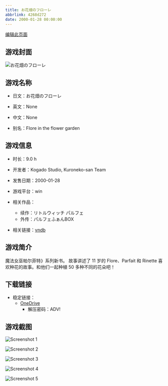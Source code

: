 ```yaml
---
title: お花畑のフローレ
abbrlink: 4268d272
date: 2000-01-28 00:00:00
---
```

[编辑此页面](https://github.com/ACG-3/ADV3-source/blob/main/source/_posts/games/%E3%81%8A%E8%8A%B1%E7%95%91%E3%81%AE%E3%83%95%E3%83%AD%E3%83%BC%E3%83%AC.md)

## 游戏封面

![お花畑のフローレ](https://pan.timero.xyz/d/onedrive/img_lib_001/%E3%81%8A%E8%8A%B1%E7%95%91%E3%81%AE%E3%83%95%E3%83%AD%E3%83%BC%E3%83%AC_cover.avif)


## 游戏名称

- 日文：お花畑のフローレ
- 英文：None
- 中文：None

- 别名：Flore in the flower garden


## 游戏信息

- 时长：9.0 h
- 开发者：Kogado Studio, Kuroneko-san Team
- 发售日期：2000-01-28
- 游戏平台：win
- 相关作品：
   - 续作：リトルウィッチ パルフェ
   - 外传：パルフェふぁんBOX

- 相关链接：[vndb](https://vndb.org/v2110)


## 游戏简介

魔法女巫帕尔菲特》系列新书。
故事讲述了 11 岁的 Flore、Parfait 和 Rinette 喜欢种花的故事。和他们一起种植 50 多种不同的花朵吧！




## 下载链接

- 稳定链接：
    - [OneDrive](https://pan.timero.xyz/onedrive/adv_lib_001/%E3%81%8A%E8%8A%B1%E7%95%91%E3%81%AE%E3%83%95%E3%83%AD%E3%83%BC%E3%83%AC)
        - 解压密码：ADV!



## 游戏截图


![Screenshot 1](https://pan.timero.xyz/d/onedrive/img_lib_001/%E3%81%8A%E8%8A%B1%E7%95%91%E3%81%AE%E3%83%95%E3%83%AD%E3%83%BC%E3%83%AC_Screenshot_1.avif)

![Screenshot 2](https://pan.timero.xyz/d/onedrive/img_lib_001/%E3%81%8A%E8%8A%B1%E7%95%91%E3%81%AE%E3%83%95%E3%83%AD%E3%83%BC%E3%83%AC_Screenshot_2.avif)

![Screenshot 3](https://pan.timero.xyz/d/onedrive/img_lib_001/%E3%81%8A%E8%8A%B1%E7%95%91%E3%81%AE%E3%83%95%E3%83%AD%E3%83%BC%E3%83%AC_Screenshot_3.avif)

![Screenshot 4](https://pan.timero.xyz/d/onedrive/img_lib_001/%E3%81%8A%E8%8A%B1%E7%95%91%E3%81%AE%E3%83%95%E3%83%AD%E3%83%BC%E3%83%AC_Screenshot_4.avif)

![Screenshot 5](https://pan.timero.xyz/d/onedrive/img_lib_001/%E3%81%8A%E8%8A%B1%E7%95%91%E3%81%AE%E3%83%95%E3%83%AD%E3%83%BC%E3%83%AC_Screenshot_5.avif)

